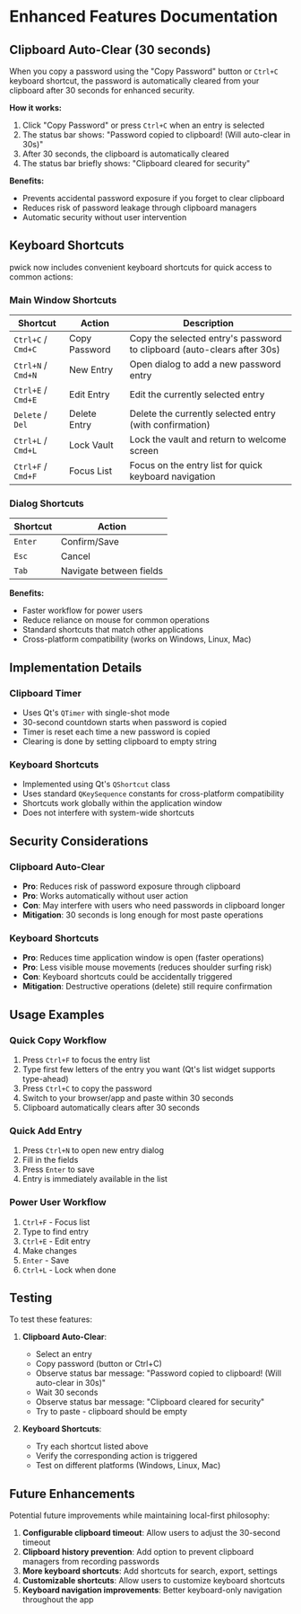 # Enhanced Features Documentation

## Clipboard Auto-Clear (30 seconds)

When you copy a password using the "Copy Password" button or `Ctrl+C` keyboard shortcut, the password is automatically cleared from your clipboard after 30 seconds for enhanced security.

**How it works:**
1. Click "Copy Password" or press `Ctrl+C` when an entry is selected
2. The status bar shows: "Password copied to clipboard! (Will auto-clear in 30s)"
3. After 30 seconds, the clipboard is automatically cleared
4. The status bar briefly shows: "Clipboard cleared for security"

**Benefits:**
- Prevents accidental password exposure if you forget to clear clipboard
- Reduces risk of password leakage through clipboard managers
- Automatic security without user intervention

## Keyboard Shortcuts

pwick now includes convenient keyboard shortcuts for quick access to common actions:

### Main Window Shortcuts

| Shortcut | Action | Description |
|----------|--------|-------------|
| `Ctrl+C` / `Cmd+C` | Copy Password | Copy the selected entry's password to clipboard (auto-clears after 30s) |
| `Ctrl+N` / `Cmd+N` | New Entry | Open dialog to add a new password entry |
| `Ctrl+E` / `Cmd+E` | Edit Entry | Edit the currently selected entry |
| `Delete` / `Del` | Delete Entry | Delete the currently selected entry (with confirmation) |
| `Ctrl+L` / `Cmd+L` | Lock Vault | Lock the vault and return to welcome screen |
| `Ctrl+F` / `Cmd+F` | Focus List | Focus on the entry list for quick keyboard navigation |

### Dialog Shortcuts

| Shortcut | Action |
|----------|--------|
| `Enter` | Confirm/Save |
| `Esc` | Cancel |
| `Tab` | Navigate between fields |

**Benefits:**
- Faster workflow for power users
- Reduce reliance on mouse for common operations
- Standard shortcuts that match other applications
- Cross-platform compatibility (works on Windows, Linux, Mac)

## Implementation Details

### Clipboard Timer
- Uses Qt's `QTimer` with single-shot mode
- 30-second countdown starts when password is copied
- Timer is reset each time a new password is copied
- Clearing is done by setting clipboard to empty string

### Keyboard Shortcuts
- Implemented using Qt's `QShortcut` class
- Uses standard `QKeySequence` constants for cross-platform compatibility
- Shortcuts work globally within the application window
- Does not interfere with system-wide shortcuts

## Security Considerations

### Clipboard Auto-Clear
- **Pro**: Reduces risk of password exposure through clipboard
- **Pro**: Works automatically without user action
- **Con**: May interfere with users who need passwords in clipboard longer
- **Mitigation**: 30 seconds is long enough for most paste operations

### Keyboard Shortcuts
- **Pro**: Reduces time application window is open (faster operations)
- **Pro**: Less visible mouse movements (reduces shoulder surfing risk)
- **Con**: Keyboard shortcuts could be accidentally triggered
- **Mitigation**: Destructive operations (delete) still require confirmation

## Usage Examples

### Quick Copy Workflow
1. Press `Ctrl+F` to focus the entry list
2. Type first few letters of the entry you want (Qt's list widget supports type-ahead)
3. Press `Ctrl+C` to copy the password
4. Switch to your browser/app and paste within 30 seconds
5. Clipboard automatically clears after 30 seconds

### Quick Add Entry
1. Press `Ctrl+N` to open new entry dialog
2. Fill in the fields
3. Press `Enter` to save
4. Entry is immediately available in the list

### Power User Workflow
1. `Ctrl+F` - Focus list
2. Type to find entry
3. `Ctrl+E` - Edit entry
4. Make changes
5. `Enter` - Save
6. `Ctrl+L` - Lock when done

## Testing

To test these features:

1. **Clipboard Auto-Clear**:
   - Select an entry
   - Copy password (button or Ctrl+C)
   - Observe status bar message: "Password copied to clipboard! (Will auto-clear in 30s)"
   - Wait 30 seconds
   - Observe status bar message: "Clipboard cleared for security"
   - Try to paste - clipboard should be empty

2. **Keyboard Shortcuts**:
   - Try each shortcut listed above
   - Verify the corresponding action is triggered
   - Test on different platforms (Windows, Linux, Mac)

## Future Enhancements

Potential future improvements while maintaining local-first philosophy:

1. **Configurable clipboard timeout**: Allow users to adjust the 30-second timeout
2. **Clipboard history prevention**: Add option to prevent clipboard managers from recording passwords
3. **More keyboard shortcuts**: Add shortcuts for search, export, settings
4. **Customizable shortcuts**: Allow users to customize keyboard shortcuts
5. **Keyboard navigation improvements**: Better keyboard-only navigation throughout the app
